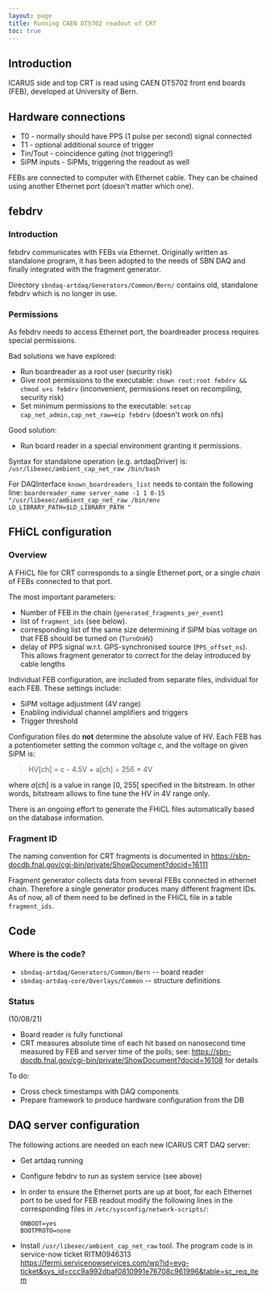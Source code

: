 ```yaml
---
layout: page
title: Running CAEN DT5702 readout of CRT
toc: true
---
```


## Introduction

ICARUS side and top CRT is read using CAEN DT5702 front end boards
(FEB), developed at University of Bern.



## Hardware connections

-   T0 - normally should have PPS (1 pulse per second) signal connected
-   T1 - optional additional source of trigger
-   Tin/Tout - coincidence gating (not triggering!)
-   SiPM inputs - SiPMs, triggering the readout as well

FEBs are connected to computer with Ethernet cable. They can be chained
using another Ethernet port (doesn\'t matter which one).



## febdrv

### Introduction


febdrv communicates with FEBs via Ethernet. Originally written as
standalone program, it has been adopted to the needs of SBN DAQ
and finally integrated with the fragment generator.

Directory `sbndaq-artdaq/Generators/Common/Bern/` contains old,
standalone febdrv which is no longer in use.

### Permissions


As febdrv needs to access Ethernet port, the boardreader process requires
special permissions.

Bad solutions we have explored:
-   Run boardreader as a root user (security risk)
-   Give root permissions to the executable:
    `chown root:root febdrv && chmod u+s febdrv` (inconvenient, permissions reset on recompiling, security risk)
-   Set minimum permissions to the executable:
    `setcap cap_net_admin,cap_net_raw=eip febdrv` (doesn't work on nfs)

Good solution:
- Run board reader in a special environment granting it permissions.

Syntax for standalone operation (e.g. artdaqDriver) is: `/usr/libexec/ambient_cap_net_raw /bin/bash`

For DAQInterface `known_boardreaders_list` needs to contain the following line:
`boardereader_name server_name -1 1 0-15 "/usr/libexec/ambient_cap_net_raw /bin/env LD_LIBRARY_PATH=$LD_LIBRARY_PATH "`


## FHiCL configuration

### Overview

A FHiCL file for CRT corresponds to a single Ethernet port, or a
single *chain* of FEBs connected to that port. 

The most important parameters:
-   Number of FEB in the chain (`generated_fragments_per_event`)
-   list of `fragment_ids` (see below).
-   corresponding list of the same size determining if SiPM bias voltage on that FEB should be turned  on (`TurnOnHV`)
-   delay of PPS signal w.r.t. GPS-synchronised source (`PPS_offset_ns`). This allows fragment generator to correct for the delay introduced by cable lengths

Individual FEB configuration, are included from separate files, individual for each FEB.
These settings include:

-   SiPM voltage adjustment (4V range)
-   Enabling individual channel amplifiers and triggers
-   Trigger threshold

Configuration files do **not** determine the absolute value of HV. Each FEB has a potentiometer setting the
    common voltage *c*, and the voltage on given SiPM is:

> HV\[ch\] = c - 4.5V + a\[ch\] ÷ 256 × 4V

where *a*\[ch\] is a value in range \[0, 255\[ specified in the
bitstream. In other words, bitstream allows to fine tune the HV in 4V
range only.

There is an ongoing effort to generate the FHiCL files automatically
based on the database information.



### Fragment ID

The naming convention for CRT fragments is documented in
<https://sbn-docdb.fnal.gov/cgi-bin/private/ShowDocument?docid=16111>

Fragment generator collects data from several FEBs connected in ethernet
chain. Therefore a single generator produces many different fragment
IDs. As of now, all of them need to be defined in the FHiCL file in a
table `fragment_ids`.



## Code

### Where is the code?


- `sbndaq-artdaq/Generators/Common/Bern` -- board reader
- `sbndaq-artdaq-core/Overlays/Common` -- structure definitions



### Status

(10/08/21)

-   Board reader is fully functional
-   CRT measures absolute time of each hit based on nanosecond time measured by FEB
    and server time of the polls; see:  https://sbn-docdb.fnal.gov/cgi-bin/private/ShowDocument?docid=16108 for details

To do:

-   Cross check timestamps with DAQ components
-   Prepare framework to produce hardware configuration from the DB



## DAQ server configuration


The following actions are needed on each new ICARUS CRT DAQ server:

-   Get artdaq running

-   Configure febdrv to run as system service (see above)

-   In order to ensure the Ethernet ports are up at boot, for each
    Ethernet port to be used for FEB readout modify the following lines
    in the corresponding files in `/etc/sysconfig/network-scripts/`:

        ONBOOT=yes
        BOOTPROTO=none
        
-   Install `/usr/libexec/ambient_cap_net_raw` tool. The program code is in service-now ticket RITM0946313 https://fermi.servicenowservices.com/wp?id=evg-ticket&sys_id=ccc9a992dbaf0810991e76708c961996&table=sc_req_item
